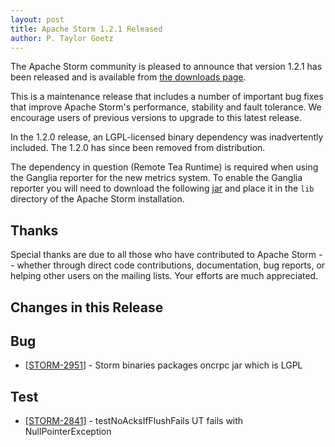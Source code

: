 ```yaml
---
layout: post
title: Apache Storm 1.2.1 Released
author: P. Taylor Goetz
---
```


The Apache Storm community is pleased to announce that version 1.2.1 has been released and is available from [the downloads page](/downloads.html).

This is a maintenance release that includes a number of important bug fixes that improve Apache Storm's performance, stability and fault tolerance. We encourage users of previous versions to upgrade to this latest release.

In the 1.2.0 release, an LGPL-licensed binary dependency was inadvertently included. The 1.2.0 has since been removed from distribution.

The dependency in question (Remote Tea Runtime) is required when using the Ganglia reporter for the new metrics system. To enable the Ganglia reporter you will need to download the following [jar](http://central.maven.org/maven2/org/acplt/oncrpc/1.0.7/oncrpc-1.0.7.jar) and place it in the `lib` directory of the Apache Storm installation.


Thanks
------
Special thanks are due to all those who have contributed to Apache Storm -- whether through direct code contributions, documentation, bug reports, or helping other users on the mailing lists. Your efforts are much appreciated.


Changes in this Release
---------

<h2>Bug</h2>
<ul>
<li>[<a href="https://issues.apache.org/jira/browse/STORM-2951">STORM-2951</a>] - Storm binaries packages oncrpc jar which is LGPL </li>
</ul>
<h2>Test</h2>
<ul>
<li>[<a href="https://issues.apache.org/jira/browse/STORM-2841">STORM-2841</a>] - testNoAcksIfFlushFails UT fails with NullPointerException</li>
</ul>

